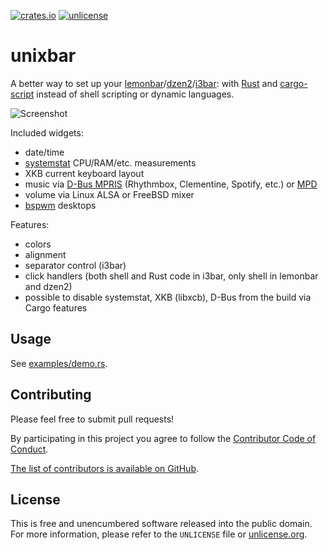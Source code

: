 [![crates.io](https://img.shields.io/crates/v/unixbar.svg)](https://crates.io/crates/unixbar)
[![unlicense](https://img.shields.io/badge/un-license-green.svg?style=flat)](http://unlicense.org)

# unixbar

A better way to set up your [lemonbar]/[dzen2]/[i3bar]: with [Rust] and [cargo-script] instead of shell scripting or dynamic languages.

![Screenshot](https://unrelentingtech.s3.dualstack.eu-west-1.amazonaws.com/unixbar.png)

Included widgets:

- date/time
- [systemstat] CPU/RAM/etc. measurements
- XKB current keyboard layout
- music via [D-Bus MPRIS] \(Rhythmbox, Clementine, Spotify, etc.) or [MPD]
- volume via Linux ALSA or FreeBSD mixer
- [bspwm] desktops

Features:

- colors
- alignment
- separator control (i3bar)
- click handlers (both shell and Rust code in i3bar, only shell in lemonbar and dzen2)
- possible to disable systemstat, XKB (libxcb), D-Bus from the build via Cargo features

[lemonbar]: https://github.com/LemonBoy/bar
[dzen2]: https://github.com/robm/dzen
[i3bar]: https://i3wm.org
[Rust]: https://www.rust-lang.org
[systemstat]: https://github.com/myfreeweb/systemstat
[D-Bus MPRIS]: https://specifications.freedesktop.org/mpris-spec/latest/
[MPD]: https://musicpd.org
[bspwm]: https://github.com/baskerville/bspwm
[cargo-script]: https://github.com/DanielKeep/cargo-script

## Usage

See [examples/demo.rs](https://github.com/myfreeweb/unixbar/blob/master/examples/demo.rs).

## Contributing

Please feel free to submit pull requests!

By participating in this project you agree to follow the [Contributor Code of Conduct](http://contributor-covenant.org/version/1/4/).

[The list of contributors is available on GitHub](https://github.com/myfreeweb/unixbar/graphs/contributors).

## License

This is free and unencumbered software released into the public domain.  
For more information, please refer to the `UNLICENSE` file or [unlicense.org](http://unlicense.org).
